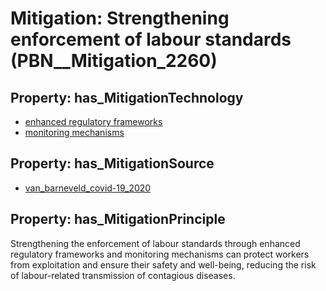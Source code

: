 # Mitigation: __Strengthening enforcement of labour standards__ (PBN__Mitigation_2260)

## Property: has_MitigationTechnology

* [enhanced regulatory frameworks](../Technology/PBN__Technology_4375)
* [monitoring mechanisms](../Technology/PBN__Technology_4376)

## Property: has_MitigationSource

* [van_barneveld_covid-19_2020](../Article/PBN__Article_124)

## Property: has_MitigationPrinciple

Strengthening the enforcement of labour standards through enhanced regulatory frameworks and monitoring mechanisms can protect workers from exploitation and ensure their safety and well-being, reducing the risk of labour-related transmission of contagious diseases.

